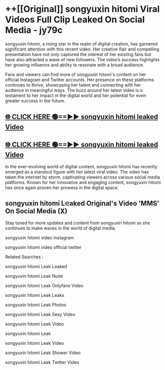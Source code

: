 # ++[[Original]] songyuxin hitomi Viral Videos Full Clip Leaked On Social Media - jy79c<br>

songyuxin hitomi, a rising star in the realm of digital creation, has garnered significant attention with this recent video. Her creative flair and compelling presentation have not only captured the interest of her existing fans but have also attracted a wave of new followers. The video’s success highlights her growing influence and ability to resonate with a broad audience.

Fans and viewers can find more of songyuxin hitomi's content on her official Instagram and Twitter accounts. Her presence on these platforms continues to thrive, showcasing her talent and connecting with her audience in meaningful ways. The buzz around her latest video is a testament to her impact in the digital world and her potential for even greater success in the future.


## [🌐 CLICK HERE 🟢==►► songyuxin hitomi leaked Video ](https://onlyclips.site?title=songyuxin_hitomi&ref=git)

## [🌐 CLICK HERE 🟢==►► songyuxin hitomi leaked Video ](https://onlyclips.site?title=songyuxin_hitomi&ref=git)


In the ever-evolving world of digital content, songyuxin hitomi has recently emerged as a standout figure with her latest viral video. The video has taken the internet by storm, captivating viewers across various social media platforms. Known for her innovative and engaging content, songyuxin hitomi has once again proven her prowess in the digital space.



## songyuxin hitomi L𝚎aked Original's Video 'MMS' On Social Media (X)


Stay tuned for more updates and content from songyuxin hitomi as she continues to make waves in the world of digital media.

songyuxin hitomi video Instagram

songyuxin hitomi video official twitter


Related Searches :

songyuxin hitomi Leak Leaked

songyuxin hitomi Leak Nude

songyuxin hitomi Leak Onlyfans Video

songyuxin hitomi Leak Leaks

songyuxin hitomi Leak Photos

songyuxin hitomi Leak Sexy Video

songyuxin hitomi Leak Video

songyuxin hitomi Leak

songyuxin hitomi Leak Video

songyuxin hitomi Leak Shower Video

songyuxin hitomi Leak Twitter Video

